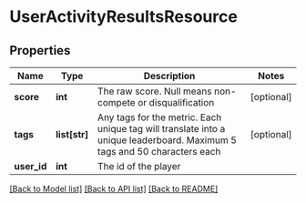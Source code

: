 # UserActivityResultsResource

## Properties
Name | Type | Description | Notes
------------ | ------------- | ------------- | -------------
**score** | **int** | The raw score. Null means non-compete or disqualification | [optional] 
**tags** | **list[str]** | Any tags for the metric. Each unique tag will translate into a unique leaderboard. Maximum 5 tags and 50 characters each | [optional] 
**user_id** | **int** | The id of the player | 

[[Back to Model list]](../README.md#documentation-for-models) [[Back to API list]](../README.md#documentation-for-api-endpoints) [[Back to README]](../README.md)


